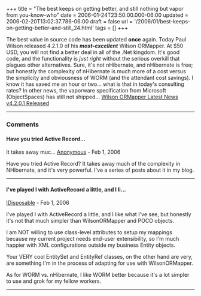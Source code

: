 +++
title = "The best keeps on getting better, and still nothing but vapor from you-know-who"
date = 2006-01-24T23:50:00.000-06:00
updated = 2006-02-20T13:02:37.786-06:00
draft = false
url = '/2006/01/best-keeps-on-getting-better-and-still_24.html'
tags = []
+++

The best value in source code has been updated **once** again. Today Paul Wilson released 4.2.1.0 of his **_most-excellent_** Wilson ORMapper. At $50 USD, you will not find a better deal in all of the .Net kingdom. It's good code, and the functionality is _just right_ without the serious overkill that plagues other alternatives. Sure, it's not nHibernate, and nHibernate is free; but honestly the complexity of nHibernate is much more of a cost versus the simplicity and obviousness of WORM (and the attendant cost savings). I know it has saved me an hour or two... what is that in today's consulting rates? In other news, the vaporware specification from Microsoft (ObjectSpaces) has still not shipped... [Wilson ORMapper Latest News v4.2.0.1 Released](http://www.ormapper.net/News/)

---

### Comments

#### Have you tried Active Record…

It takes away muc...
[Anonymous](mailto:noreply@blogger.com) - <time datetime="2006-02-20T13:02:00.000-06:00">Feb 1, 2006</time>

Have you tried Active Record?
It takes away much of the complexity in NHibernate, and it's very powerful.
I've a series of posts about it in my blog.

---

#### I've played I with ActiveRecord a little, and I li…

[IDisposable](https://www.blogger.com/profile/02275315449689041289 "noreply@blogger.com") - <time datetime="2006-02-20T14:04:00.000-06:00">Feb 1, 2006</time>

I've played I with ActiveRecord a little, and I like what I've see, but honestly it's not that much simpler than WilsonORMapper and POCO objects.
  
I am NOT willing to use class-level attributes to setup my mappings because my current project needs end-user extensibility, so I'm much happier with XML configurations outside my business Entity objects.
  
Your VERY cool EntitySet and EntityRef classes, on the other hand are very, are something I'm in the process of adapting for use with WilsonORMapper.
  
As for WORM vs. nHibernate, I like WORM better because it's a lot simpler to use and grok for my fellow workers.

---
